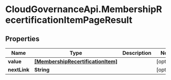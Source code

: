 # CloudGovernanceApi.MembershipRecertificationItemPageResult

## Properties

Name | Type | Description | Notes
------------ | ------------- | ------------- | -------------
**value** | [**[MembershipRecertificationItem]**](MembershipRecertificationItem.md) |  | [optional] 
**nextLink** | **String** |  | [optional] 


